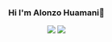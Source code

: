 <h3 align="center"

 Hi I'm Alonzo Huamani👋
 </h3>
<p align='center'>
<a href="https://github.com/404"><img src="https://user-images.githubusercontent.com/73097560/115834477-dbab4500-a447-11eb-908a-139a6edaec5c.gif"></a>
 <img src="https://github.com/sourabmaity/sourabmaity/blob/main/header_.png" >
 <p align='center'>
 <p align='center'>
 <p align='center'>
 

<!--
**alonzo-hs/alonzo-hs** is a ✨ _special_ ✨ repository because its `README.md` (this file) appears on your GitHub profile.

Here are some ideas to get you started:

- 🔭 I’m currently working on ...
- 🌱 I’m currently learning ...
- 👯 I’m looking to collaborate on ...
- 🤔 I’m looking for help with ...
- 💬 Ask me about ...
- 📫 How to reach me: ...
- 😄 Pronouns: ...
- ⚡ Fun fact: ...
-->
